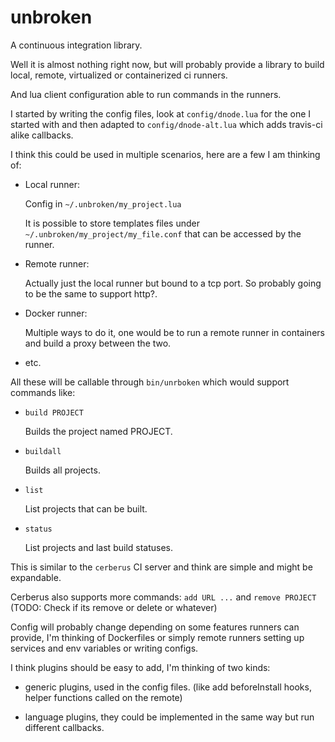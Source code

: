 unbroken
========

A continuous integration library. 

Well it is almost nothing right now, but will probably provide a library
to build local, remote, virtualized or containerized ci runners. 

And lua client configuration able to run commands in the runners.

I started by writing the config files, look at `config/dnode.lua` for the one I started with and then adapted to `config/dnode-alt.lua` which adds travis-ci alike callbacks.

I think this could be used in multiple scenarios, here are a few I am thinking of:

- Local runner:

  Config in `~/.unbroken/my_project.lua`
  
  It is possible to store templates files under  `~/.unbroken/my_project/my_file.conf` that can be accessed by the runner.
  
- Remote runner:

  Actually just the local runner but bound to a tcp port. So probably going to be the same to support http?.

- Docker runner:

  Multiple ways to do it, one would be to run a remote runner in containers and build a proxy between the two.

- etc.

All these will be callable through `bin/unrboken` which would support commands like:

- `build PROJECT`

  Builds the project named PROJECT.

- `buildall`

  Builds all projects.

- `list`
  
  List projects that can be built.

- `status`

  List projects and last build statuses.

This is similar to the `cerberus` CI server and think are simple and might be expandable.

Cerberus also supports more commands: `add URL ...` and `remove PROJECT` (TODO: Check if its remove or delete or whatever)

Config will probably change depending on some features runners can provide, I'm thinking of Dockerfiles or simply remote runners setting up services and env variables or writing configs. 

I think plugins should be easy to add, I'm thinking of two kinds:

- generic plugins, used in the config files. (like add beforeInstall hooks, helper functions called on the remote)

- language plugins, they could be implemented in the same way but run different callbacks.
